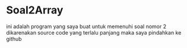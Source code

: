 # Soal2Array
ini adalah program yang saya buat untuk memenuhi soal nomor 2 dikarenakan source code yang terlalu panjang maka saya pindahkan ke github
